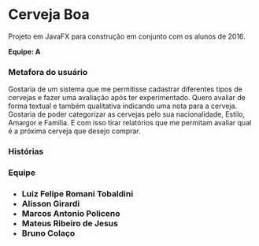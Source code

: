 # Cerveja Boa
Projeto em JavaFX para construção em conjunto com os alunos de 2016.

<strong>Equipe: A</strong>

<h3> Metafora do usuário </h3>

Gostaria de um sistema que me permitisse cadastrar diferentes tipos de cervejas e fazer uma avaliação após ter experimentado. Quero avaliar de forma textual e também qualitativa indicando uma nota para a cerveja. Gostaria de poder categorizar as cervejas pelo sua nacionalidade, Estilo, Amargor e Familia. E com isso tirar relatórios que me permitam avaliar qual é a próxima cerveja que desejo comprar.

<h3> Histórias </h3>

<h3> Equipe <h3>

<ul>
<li> Luiz Felipe Romani Tobaldini </li>
<li> Alisson Girardi </li>
<li> Marcos Antonio Policeno </li> 
<li> Mateus Ribeiro de Jesus </li>
<li> Bruno Colaço </li>
</ul>

